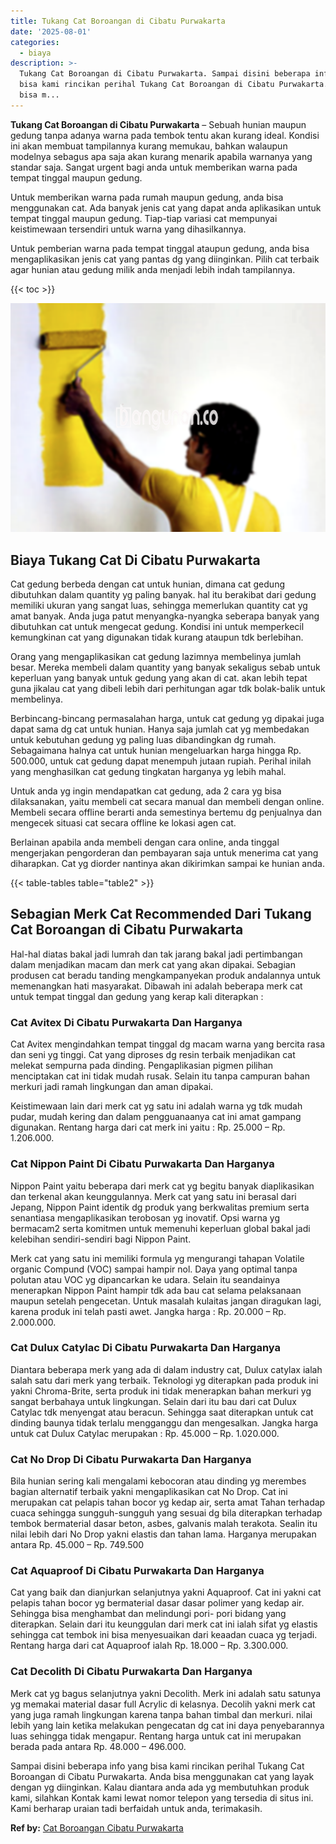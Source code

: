 ```yaml
---
title: Tukang Cat Boroangan di Cibatu Purwakarta
date: '2025-08-01'
categories:
  - biaya
description: >-
  Tukang Cat Boroangan di Cibatu Purwakarta. Sampai disini beberapa info yang
  bisa kami rincikan perihal Tukang Cat Boroangan di Cibatu Purwakarta. Anda
  bisa m...
---
```


**Tukang Cat Boroangan di Cibatu Purwakarta** – Sebuah hunian maupun gedung tanpa adanya warna pada tembok tentu akan kurang ideal. Kondisi ini akan membuat tampilannya kurang memukau, bahkan walaupun modelnya sebagus apa saja akan kurang menarik apabila warnanya yang standar saja. Sangat urgent bagi anda untuk memberikan warna pada tempat tinggal maupun gedung.

Untuk memberikan warna pada rumah maupun gedung, anda bisa menggunakan cat. Ada banyak jenis cat yang dapat anda aplikasikan untuk tempat tinggal maupun gedung. Tiap-tiap variasi cat mempunyai keistimewaan tersendiri untuk warna yang dihasilkannya.

Untuk pemberian warna pada tempat tinggal ataupun gedung, anda bisa mengaplikasikan jenis cat yang pantas dg yang diinginkan. Pilih cat terbaik agar hunian atau gedung milik anda menjadi lebih indah tampilannya.

{{< toc >}}

![Tukang Cat Boroangan di Cibatu Purwakarta](/images/jasa-cat-murah20.png)

## Biaya Tukang Cat Di Cibatu Purwakarta

Cat gedung berbeda dengan cat untuk hunian, dimana cat gedung dibutuhkan dalam quantity yg paling banyak. hal itu berakibat dari gedung memiliki ukuran yang sangat luas, sehingga memerlukan quantity cat yg amat banyak. Anda juga patut menyangka-nyangka seberapa banyak yang dibutuhkan cat untuk mengecat gedung. Kondisi ini untuk memperkecil kemungkinan cat yang digunakan tidak kurang ataupun tdk berlebihan.

Orang yang mengaplikasikan cat gedung lazimnya membelinya jumlah besar. Mereka membeli dalam quantity yang banyak sekaligus sebab untuk keperluan yang banyak untuk gedung yang akan di cat. akan lebih tepat guna jikalau cat yang dibeli lebih dari perhitungan agar tdk bolak-balik untuk membelinya.

Berbincang-bincang permasalahan harga, untuk cat gedung yg dipakai juga dapat sama dg cat untuk hunian. Hanya saja jumlah cat yg membedakan untuk kebutuhan gedung yg paling luas dibandingkan dg rumah. Sebagaimana halnya cat untuk hunian mengeluarkan harga hingga Rp. 500.000, untuk cat gedung dapat menempuh jutaan rupiah. Perihal inilah yang menghasilkan cat gedung tingkatan harganya yg lebih mahal.

Untuk anda yg ingin mendapatkan cat gedung, ada 2 cara yg bisa dilaksanakan, yaitu membeli cat secara manual dan membeli dengan online. Membeli secara offline berarti anda semestinya bertemu dg penjualnya dan mengecek situasi cat secara offline ke lokasi agen cat.

Berlainan apabila anda membeli dengan cara online, anda tinggal mengerjakan pengorderan dan pembayaran saja untuk menerima cat yang diharapkan. Cat yg diorder nantinya akan dikirimkan sampai ke hunian anda.

{{< table-tables table="table2" >}}

## Sebagian Merk Cat Recommended Dari Tukang Cat Boroangan di Cibatu Purwakarta

Hal-hal diatas bakal jadi lumrah dan tak jarang bakal jadi pertimbangan dalam menjadikan macam dan merk cat yang akan dipakai. Sebagian produsen cat beradu tanding mengkampanyekan produk andalannya untuk memenangkan hati masyarakat. Dibawah ini adalah beberapa merk cat untuk tempat tinggal dan gedung yang kerap kali diterapkan :

### Cat Avitex Di Cibatu Purwakarta Dan Harganya

Cat Avitex mengindahkan tempat tinggal dg macam warna yang bercita rasa dan seni yg tinggi. Cat yang diproses dg resin terbaik menjadikan cat melekat sempurna pada dinding. Pengaplikasian pigmen pilihan menciptakan cat ini tidak mudah rusak. Selain itu tanpa campuran bahan merkuri jadi ramah lingkungan dan aman dipakai.

Keistimewaan lain dari merk cat yg satu ini adalah warna yg tdk mudah pudar, mudah kering dan dalam pengguanaanya cat ini amat gampang digunakan. Rentang harga dari cat merk ini yaitu : Rp. 25.000 – Rp. 1.206.000.

### Cat Nippon Paint Di Cibatu Purwakarta Dan Harganya

Nippon Paint yaitu beberapa dari merk cat yg begitu banyak diaplikasikan dan terkenal akan keunggulannya. Merk cat yang satu ini berasal dari Jepang, Nippon Paint identik dg produk yang berkwalitas premium serta senantiasa mengaplikasikan terobosan yg inovatif. Opsi warna yg bermacam2 serta komitmen untuk memenuhi keperluan global bakal jadi kelebihan sendiri-sendiri bagi Nippon Paint.

Merk cat yang satu ini memiliki formula yg mengurangi tahapan Volatile organic Compund (VOC) sampai hampir nol. Daya yang optimal tanpa polutan atau VOC yg dipancarkan ke udara. Selain itu seandainya menerapkan Nippon Paint hampir tdk ada bau cat selama pelaksanaan maupun setelah pengecetan. Untuk masalah kulaitas jangan diragukan lagi, karena produk ini telah pasti awet. Jangka harga : Rp. 20.000 – Rp. 2.000.000.

### Cat Dulux Catylac Di Cibatu Purwakarta Dan Harganya

Diantara beberapa merk yang ada di dalam industry cat, Dulux catylax ialah salah satu dari merk yang terbaik. Teknologi yg diterapkan pada produk ini yakni Chroma-Brite, serta produk ini tidak menerapkan bahan merkuri yg sangat berbahaya untuk lingkungan. Selain dari itu bau dari cat Dulux Catylac tdk menyengat atau beracun. Sehingga saat diterapkan untuk cat dinding baunya tidak terlalu mengganggu dan mengesalkan. Jangka harga untuk cat Dulux Catylac merupakan : Rp. 45.000 – Rp. 1.020.000.

### Cat No Drop Di Cibatu Purwakarta Dan Harganya

Bila hunian sering kali mengalami kebocoran atau dinding yg merembes bagian alternatif terbaik yakni mengaplikasikan cat No Drop. Cat ini merupakan cat pelapis tahan bocor yg kedap air, serta amat Tahan terhadap cuaca sehingga sungguh-sungguh yang sesuai dg bila diterapkan terhadap tembok bermaterial dasar beton, asbes, galvanis malah terakota. Sealin itu nilai lebih dari No Drop yakni elastis dan tahan lama. Harganya merupakan antara Rp. 45.000 – Rp. 749.500

### Cat Aquaproof Di Cibatu Purwakarta Dan Harganya

Cat yang baik dan dianjurkan selanjutnya yakni Aquaproof. Cat ini yakni cat pelapis tahan bocor yg bermaterial dasar dasar polimer yang kedap air. Sehingga bisa menghambat dan melindungi pori- pori bidang yang diterapkan. Selain dari itu keunggulan dari merk cat ini ialah sifat yg elastis sehingga cat tembok ini bisa menyesuaikan dari keaadan cuaca yg terjadi. Rentang harga dari cat Aquaproof ialah Rp. 18.000 – Rp. 3.300.000.

### Cat Decolith Di Cibatu Purwakarta Dan Harganya

Merk cat yg bagus selanjutnya yakni Decolith. Merk ini adalah satu satunya yg memakai material dasar full Acrylic di kelasnya. Decolih yakni merk cat yang juga ramah lingkungan karena tanpa bahan timbal dan merkuri. nilai lebih yang lain ketika melakukan pengecatan dg cat ini daya penyebarannya luas sehingga tidak mengapur. Rentang harga untuk cat ini merupakan berada pada antara Rp. 48.000 – 496.000.

Sampai disini beberapa info yang bisa kami rincikan perihal Tukang Cat Boroangan di Cibatu Purwakarta. Anda bisa menggunakan cat yang layak dengan yg diinginkan. Kalau diantara anda ada yg membutuhkan produk kami, silahkan Kontak kami lewat nomor telepon yang tersedia di situs ini. Kami berharap uraian tadi berfaidah untuk anda, terimakasih.

**Ref by:** [Cat Boroangan Cibatu Purwakarta](https://id.wikipedia.org/wiki/Cat)
